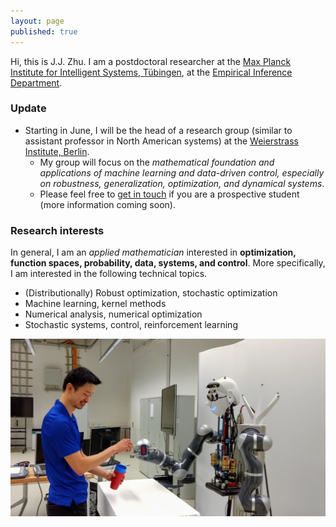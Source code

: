```yaml
---
layout: page
published: true
---
```

Hi, this is J.J. Zhu. I am a postdoctoral researcher at the [Max Planck Institute for Intelligent Systems, Tübingen](http://is.tue.mpg.de/), at the [Empirical Inference Department](https://ei.is.tuebingen.mpg.de/).

### Update

- Starting in June, I will be the head of a research group (similar to assistant professor in North American systems) at the [Weierstrass Institute, Berlin](https://www.wias-berlin.de/). 
  - My group will focus on the *mathematical foundation and applications of machine learning and data-driven control, especially on robustness, generalization, optimization, and dynamical systems*.
  - Please feel free to [get in touch](mailto:zplusj@gmail.com) if you are a prospective student (more information coming soon).

### Research interests

In general, I am an *applied mathematician* interested in **optimization, function spaces, probability, data, systems, and control**. More specifically, I am interested in the following technical topics.

+ (Distributionally) Robust optimization, stochastic optimization
+ Machine learning, kernel methods
+ Numerical analysis, numerical optimization
+ Stochastic systems, control, reinforcement learning

![learning and control](/images/atom.png)